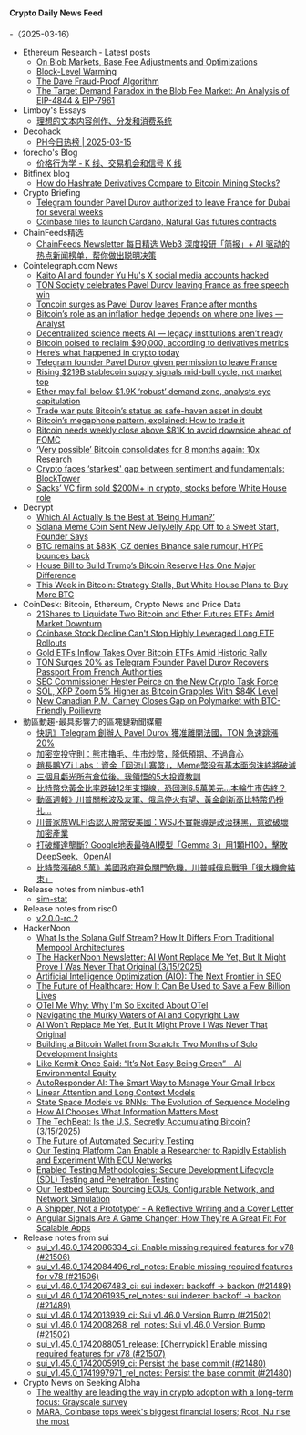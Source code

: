 #### Crypto Daily News Feed
-（2025-03-16）

- Ethereum Research - Latest posts
  - [On Blob Markets, Base Fee Adjustments and Optimizations](https://ethresear.ch/t/on-blob-markets-base-fee-adjustments-and-optimizations/21024#post_2)
  - [Block-Level Warming](https://ethresear.ch/t/block-level-warming/21452#post_10)
  - [The Dave Fraud-Proof Algorithm](https://ethresear.ch/t/the-dave-fraud-proof-algorithm/21844#post_4)
  - [The Target Demand Paradox in the Blob Fee Market: An Analysis of EIP-4844 & EIP-7961](https://ethresear.ch/t/the-target-demand-paradox-in-the-blob-fee-market-an-analysis-of-eip-4844-eip-7961/21945#post_4)
- Limboy's Essays
  - [理想的文本内容创作、分发和消费系统](https://limboy.me/posts/ideal-text-content-create-deliver-consume)
- Decohack
  - [PH今日热榜 | 2025-03-15](https://decohack.com/producthunt-daily-2025-03-15/)
- forecho's Blog
  - [价格行为学 - K 线、交易机会和信号 K 线](https://blog.forecho.com/price-actions-candles-setups-and-signal-bars.html)
- Bitfinex blog
  - [How do Hashrate Derivatives Compare to Bitcoin Mining Stocks?](https://blog.bitfinex.com/education/how-do-hashrate-derivatives-compare-to-bitcoin-mining-stocks/)
- Crypto Briefing
  - [Telegram founder Pavel Durov authorized to leave France for Dubai for several weeks](https://cryptobriefing.com/pavel-durov-dubai-leave/)
  - [Coinbase files to launch Cardano, Natural Gas futures contracts](https://cryptobriefing.com/coinbase-cardano-futures-launch/)
- ChainFeeds精选
  - [ChainFeeds Newsletter 每日精选 Web3 深度投研「简报」+ AI 驱动的热点新闻榜单，帮你做出聪明决策](https://substack.chainfeeds.xyz/p/pectra-2025-q1-ai-agent-payfi)
- Cointelegraph.com News
  - [Kaito AI and founder Yu Hu&#039;s X social media accounts hacked](https://cointelegraph.com/news/kaito-ai-yu-hu-x-social-media-hacked?utm_source=rss_feed&utm_medium=rss&utm_campaign=rss_partner_inbound)
  - [TON Society celebrates Pavel Durov leaving France as free speech win](https://cointelegraph.com/news/ton-society-durov-leaving-france-free-speech-win?utm_source=rss_feed&utm_medium=rss&utm_campaign=rss_partner_inbound)
  - [Toncoin surges as Pavel Durov leaves France after months](https://cointelegraph.com/news/toncoin-surges-durov-leaves-france?utm_source=rss_feed&utm_medium=rss&utm_campaign=rss_partner_inbound)
  - [Bitcoin’s role as an inflation hedge depends on where one lives — Analyst](https://cointelegraph.com/news/bitcoin-s-role-as-inflation-hedge-depends-on-where-one-lives-analyst?utm_source=rss_feed&utm_medium=rss&utm_campaign=rss_partner_inbound)
  - [Decentralized science meets AI — legacy institutions aren’t ready](https://cointelegraph.com/news/decentralized-science-meets-ai?utm_source=rss_feed&utm_medium=rss&utm_campaign=rss_partner_inbound)
  - [Bitcoin poised to reclaim $90,000, according to derivatives metrics](https://cointelegraph.com/news/bitcoin-poised-reclaim-90000-according-derivatives-metrics?utm_source=rss_feed&utm_medium=rss&utm_campaign=rss_partner_inbound)
  - [Here’s what happened in crypto today](https://cointelegraph.com/news/what-happened-in-crypto-today?utm_source=rss_feed&utm_medium=rss&utm_campaign=rss_partner_inbound)
  - [Telegram founder Pavel Durov given permission to leave France](https://cointelegraph.com/news/telegram-founder-pavel-durov-leaves-france?utm_source=rss_feed&utm_medium=rss&utm_campaign=rss_partner_inbound)
  - [Rising $219B stablecoin supply signals mid-bull cycle, not market top](https://cointelegraph.com/news/rising-219-b-stablecoin-supply-mid-bull-cycle-not-top?utm_source=rss_feed&utm_medium=rss&utm_campaign=rss_partner_inbound)
  - [Ether may fall below $1.9K ‘robust’ demand zone, analysts eye capitulation](https://cointelegraph.com/news/ether-fall-below-1-9k-robust-demand-zone-analysts-capitulation?utm_source=rss_feed&utm_medium=rss&utm_campaign=rss_partner_inbound)
  - [Trade war puts Bitcoin’s status as safe-haven asset in doubt](https://cointelegraph.com/news/bitcoin-trade-tariff-safe-haven?utm_source=rss_feed&utm_medium=rss&utm_campaign=rss_partner_inbound)
  - [Bitcoin’s megaphone pattern, explained: How to trade it](https://cointelegraph.com/news/bitcoin-s-megaphone-pattern-explained-how-to-trade-it?utm_source=rss_feed&utm_medium=rss&utm_campaign=rss_partner_inbound)
  - [Bitcoin needs weekly close above $81K to avoid downside ahead of FOMC](https://cointelegraph.com/news/bitcoin-weekly-close-81-k-avoid-downside-ahead-of-fomc?utm_source=rss_feed&utm_medium=rss&utm_campaign=rss_partner_inbound)
  - [‘Very possible’ Bitcoin consolidates for 8 months again: 10x Research](https://cointelegraph.com/news/bitcoin-consolidation-phase-repeat-2024-price-action-possible-crypto-analyst?utm_source=rss_feed&utm_medium=rss&utm_campaign=rss_partner_inbound)
  - [Crypto faces ‘starkest&#039; gap between sentiment and fundamentals: BlockTower](https://cointelegraph.com/news/crypto-market-divergence-sentiment-fundamentals-blocktower-founder?utm_source=rss_feed&utm_medium=rss&utm_campaign=rss_partner_inbound)
  - [Sacks’ VC firm sold $200M+ in crypto, stocks before White House role](https://cointelegraph.com/news/david-sacks-sold-off-crypto-related-assets-prior-crypto-czar-white-house?utm_source=rss_feed&utm_medium=rss&utm_campaign=rss_partner_inbound)
- Decrypt
  - [Which AI Actually Is the Best at ‘Being Human?’](https://decrypt.co/310007/which-ai-best-being-human)
  - [Solana Meme Coin Sent New JellyJelly App Off to a Sweet Start, Founder Says](https://decrypt.co/310053/solana-meme-coin-jellyjelly-app-sweet-start)
  - [BTC remains at $83K, CZ denies Binance sale rumour, HYPE bounces back](https://decrypt.co/videos/interviews/gxESRS4x/btc-remains-at-83k-cz-denies-binance-sale-rumour-hype-bounces-back)
  - [House Bill to Build Trump’s Bitcoin Reserve Has One Major Difference](https://decrypt.co/310039/house-bill-trump-bitcoin-reserve-one-major-difference)
  - [This Week in Bitcoin: Strategy Stalls, But White House Plans to Buy More BTC](https://decrypt.co/309992/this-week-in-bitcoin-strategy-stalls-white-house-to-buy-more-btc)
- CoinDesk: Bitcoin, Ethereum, Crypto News and Price Data
  - [21Shares to Liquidate Two Bitcoin and Ether Futures ETFs Amid Market Downturn](https://www.coindesk.com/markets/2025/03/15/21shares-to-liquidate-two-bitcoin-and-ether-futures-etfs-amid-market-downturn)
  - [Coinbase Stock Decline Can't Stop Highly Leveraged Long ETF Rollouts](https://www.coindesk.com/markets/2025/03/15/coinbase-stock-decline-can-t-stop-highly-leveraged-long-etf-rollouts)
  - [Gold ETFs Inflow Takes Over Bitcoin ETFs Amid Historic Rally](https://www.coindesk.com/markets/2025/03/15/gold-etfs-inflow-takes-over-bitcoin-etfs-amid-historic-rally)
  - [TON Surges 20% as Telegram Founder Pavel Durov Recovers Passport From French Authorities](https://www.coindesk.com/markets/2025/03/15/ton-surges-20-as-telegram-founder-pavel-durov-recovers-passport-from-french-authorities)
  - [SEC Commissioner Hester Peirce on the New Crypto Task Force](https://www.coindesk.com/policy/2025/03/14/sec-commissioner-hester-peirce-on-the-new-crypto-task-force)
  - [SOL, XRP Zoom 5% Higher as Bitcoin Grapples With $84K Level](https://www.coindesk.com/markets/2025/03/15/sol-xrp-zoom-5-higher-as-bitcoin-grapples-with-usd84k-level)
  - [New Canadian P.M. Carney Closes Gap on Polymarket with BTC-Friendly Poilievre](https://www.coindesk.com/markets/2025/03/15/new-canadian-p-m-carney-closes-gap-on-polymarket-with-btc-friendly-poilievre)
- 動區動趨-最具影響力的區塊鏈新聞媒體
  - [快訊》Telegram 創辦人 Pavel Durov 獲准離開法國，TON 急速跳漲 20%](https://www.blocktempo.com/telegram-founder-pavel-durov-allowed-to-leave-france/)
  - [加密空投守則：熊市擼毛、牛市炒幣，降低預期、不過貪心](https://www.blocktempo.com/the-key-rule-of-crypto-airdrops-lower-your-expectations/)
  - [趙長鵬YZi Labs：資金「回流山寨幣」，Meme幣没有基本面泡沫終將破滅](https://www.blocktempo.com/yzi-labs-head-says-funds-are-flowing-back-from-memecoins-to-altcoins/)
  - [三個月虧光所有倉位後，我領悟的5大投資教訓](https://www.blocktempo.com/five-investment-lessons-learned-after-losing-all-the-positions-in-3-months/)
  - [比特幣兌黃金比率跌破12年支撐線，恐回測6.5萬美元…本輪牛市告終？](https://www.blocktempo.com/bitcoin-to-gold-ratio-breaks-12-year-support/)
  - [動區週報》川普關稅波及友軍、俄烏停火有望、黃金創新高比特幣仍掙扎…](https://www.blocktempo.com/quick-look-at-this-week-market-dynamics-and-analysis-0315/)
  - [川普家族WLFI否認入股幣安美國：WSJ不實報導是政治抹黑，意欲破壞加密產業](https://www.blocktempo.com/trump-family-wlfi-denies-report-investment-in-binance-us/)
  - [打破輝達壟斷? Google地表最強AI模型「Gemma 3」用1顆H100，擊敗DeepSeek、OpenAI](https://www.blocktempo.com/google-launches-gemma-3-the-most-powerful-ai-model-you-can-run-on-one-gpu/)
  - [比特幣漲破8.5萬》美國政府避免關門危機，川普喊俄烏戰爭「很大機會結束」](https://www.blocktempo.com/bitcoin-rises-above-85000-the-us-government-avoids-a-shutdown-crisis/)
- Release notes from nimbus-eth1
  - [sim-stat](https://github.com/status-im/nimbus-eth1/releases/tag/sim-stat)
- Release notes from risc0
  - [v2.0.0-rc.2](https://github.com/risc0/risc0/releases/tag/v2.0.0-rc.2)
- HackerNoon
  - [What Is the Solana Gulf Stream? How It Differs From Traditional Mempool Architectures](https://hackernoon.com/what-is-the-solana-gulf-stream-how-it-differs-from-traditional-mempool-architectures?source=rss)
  - [The HackerNoon Newsletter: AI Wont Replace Me Yet, But It Might Prove I Was Never That Original (3/15/2025)](https://hackernoon.com/3-15-2025-newsletter?source=rss)
  - [Artificial Intelligence Optimization (AIO): The Next Frontier in SEO](https://hackernoon.com/artificial-intelligence-optimization-aio-the-next-frontier-in-seo?source=rss)
  - [The Future of Healthcare: How It Can Be Used to Save a Few Billion Lives](https://hackernoon.com/the-future-of-healthcare-how-it-can-be-used-to-save-a-few-billion-lives?source=rss)
  - [OTel Me Why: Why I'm So Excited About OTel](https://hackernoon.com/otel-me-why-why-im-so-excited-about-otel?source=rss)
  - [Navigating the Murky Waters of AI and Copyright Law](https://hackernoon.com/navigating-the-murky-waters-of-ai-and-copyright-law?source=rss)
  - [AI Won't Replace Me Yet, But It Might Prove I Was Never That Original](https://hackernoon.com/ai-wont-replace-me-yet-but-it-might-prove-i-was-never-that-original?source=rss)
  - [Building a Bitcoin Wallet from Scratch: Two Months of Solo Development Insights](https://hackernoon.com/building-a-bitcoin-wallet-from-scratch-two-months-of-solo-development-insights?source=rss)
  - [Like Kermit Once Said: “It’s Not Easy Being Green” - AI Environmental Equity](https://hackernoon.com/like-kermit-once-said-its-not-easy-being-green-ai-environmental-equity?source=rss)
  - [AutoResponder AI: The Smart Way to Manage Your Gmail Inbox](https://hackernoon.com/autoresponder-ai-the-smart-way-to-manage-your-gmail-inbox?source=rss)
  - [Linear Attention and Long Context Models](https://hackernoon.com/linear-attention-and-long-context-models?source=rss)
  - [State Space Models vs RNNs: The Evolution of Sequence Modeling](https://hackernoon.com/state-space-models-vs-rnns-the-evolution-of-sequence-modeling?source=rss)
  - [How AI Chooses What Information Matters Most](https://hackernoon.com/how-ai-chooses-what-information-matters-most?source=rss)
  - [The TechBeat: Is the U.S. Secretly Accumulating Bitcoin?  (3/15/2025)](https://hackernoon.com/3-15-2025-techbeat?source=rss)
  - [The Future of Automated Security Testing](https://hackernoon.com/the-future-of-automated-security-testing?source=rss)
  - [Our Testing Platform Can Enable a Researcher to Rapidly Establish and Experiment With ECU Networks](https://hackernoon.com/our-testing-platform-can-enable-a-researcher-to-rapidly-establish-and-experiment-with-ecu-networks?source=rss)
  - [Enabled Testing Methodologies: Secure Development Lifecycle (SDL) Testing and Penetration Testing](https://hackernoon.com/enabled-testing-methodologies-secure-development-lifecycle-sdl-testing-and-penetration-testing?source=rss)
  - [Our Testbed Setup: Sourcing ECUs, Configurable Network, and Network Simulation](https://hackernoon.com/our-testbed-setup-sourcing-ecus-configurable-network-and-network-simulation?source=rss)
  - [A Shipper, Not a Prototyper - A Reflective Writing and a Cover Letter](https://hackernoon.com/a-shipper-not-a-prototyper-a-reflective-writing-and-a-cover-letter?source=rss)
  - [Angular Signals Are A Game Changer: How They're A Great Fit For Scalable Apps](https://hackernoon.com/angular-signals-are-a-game-changer-how-theyre-a-great-fit-for-scalable-apps?source=rss)
- Release notes from sui
  - [sui_v1.46.0_1742086334_ci: Enable missing required features for v78 (#21506)](https://github.com/MystenLabs/sui/releases/tag/sui_v1.46.0_1742086334_ci)
  - [sui_v1.46.0_1742084496_rel_notes: Enable missing required features for v78 (#21506)](https://github.com/MystenLabs/sui/releases/tag/sui_v1.46.0_1742084496_rel_notes)
  - [sui_v1.46.0_1742067483_ci: sui indexer: backoff -> backon (#21489)](https://github.com/MystenLabs/sui/releases/tag/sui_v1.46.0_1742067483_ci)
  - [sui_v1.46.0_1742061935_rel_notes: sui indexer: backoff -> backon (#21489)](https://github.com/MystenLabs/sui/releases/tag/sui_v1.46.0_1742061935_rel_notes)
  - [sui_v1.46.0_1742013939_ci: Sui v1.46.0 Version Bump (#21502)](https://github.com/MystenLabs/sui/releases/tag/sui_v1.46.0_1742013939_ci)
  - [sui_v1.46.0_1742008268_rel_notes: Sui v1.46.0 Version Bump (#21502)](https://github.com/MystenLabs/sui/releases/tag/sui_v1.46.0_1742008268_rel_notes)
  - [sui_v1.45.0_1742088051_release: [Cherrypick] Enable missing required features for v78 (#21507)](https://github.com/MystenLabs/sui/releases/tag/sui_v1.45.0_1742088051_release)
  - [sui_v1.45.0_1742005919_ci: Persist the base commit (#21480)](https://github.com/MystenLabs/sui/releases/tag/sui_v1.45.0_1742005919_ci)
  - [sui_v1.45.0_1741997971_rel_notes: Persist the base commit (#21480)](https://github.com/MystenLabs/sui/releases/tag/sui_v1.45.0_1741997971_rel_notes)
- Crypto News on Seeking Alpha
  - [The wealthy are leading the way in crypto adoption with a long-term focus: Grayscale survey](https://seekingalpha.com/news/4420795-the-wealthy-are-leading-the-way-in-crypto-adoption-with-a-long-term-focus-grayscale-survey?utm_source=feed_news_crypto&utm_medium=referral&feed_item_type=news)
  - [MARA, Coinbase tops week's biggest financial losers; Root, Nu rise the most](https://seekingalpha.com/news/4420876-mara-coinbase-tops-weeks-biggest-financial-losers-root-nu-rise-the-most?utm_source=feed_news_crypto&utm_medium=referral&feed_item_type=news)
